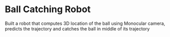 # Ball Catching Robot
 Built a robot that computes 3D location of the ball using Monocular camera, predicts the trajectory and catches the ball in middle of its trajectory
